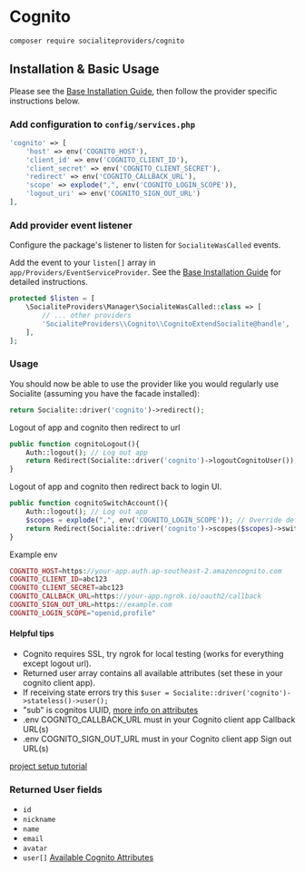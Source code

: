 # Cognito

```bash
composer require socialiteproviders/cognito
```

## Installation & Basic Usage

Please see the [Base Installation Guide](https://socialiteproviders.com/usage/), then follow the provider specific instructions below.

### Add configuration to `config/services.php`

```php
'cognito' => [
    'host' => env('COGNITO_HOST'),
    'client_id' => env('COGNITO_CLIENT_ID'),
    'client_secret' => env('COGNITO_CLIENT_SECRET'),
    'redirect' => env('COGNITO_CALLBACK_URL'),
    'scope' => explode(",", env('COGNITO_LOGIN_SCOPE')),
    'logout_uri' => env('COGNITO_SIGN_OUT_URL')
],
```

### Add provider event listener

Configure the package's listener to listen for `SocialiteWasCalled` events.

Add the event to your `listen[]` array in `app/Providers/EventServiceProvider`. See the [Base Installation Guide](https://socialiteproviders.com/usage/) for detailed instructions.

```php
protected $listen = [
    \SocialiteProviders\Manager\SocialiteWasCalled::class => [
        // ... other providers
        'SocialiteProviders\\Cognito\\CognitoExtendSocialite@handle',
    ],
];
```

### Usage

You should now be able to use the provider like you would regularly use Socialite (assuming you have the facade installed):

```php
return Socialite::driver('cognito')->redirect();
```


Logout of app and cognito then redirect to url
```php
public function cognitoLogout(){
    Auth::logout(); // Log out app
    return Redirect(Socialite::driver('cognito')->logoutCognitoUser()); // Call cognito logout url
}
```

Logout of app and cognito then redirect back to login UI.
```php
public function cognitoSwitchAccount(){
    Auth::logout(); // Log out app
    $scopes = explode(",", env('COGNITO_LOGIN_SCOPE')); // Override default scopes if needed
    return Redirect(Socialite::driver('cognito')->scopes($scopes)->switchCognitoUser()); // Call cognito logout url
}
```

Example env
```php
COGNITO_HOST=https://your-app.auth.ap-southeast-2.amazoncognito.com
COGNITO_CLIENT_ID=abc123
COGNITO_CLIENT_SECRET=abc123
COGNITO_CALLBACK_URL=https://your-app.ngrok.io/oauth2/callback
COGNITO_SIGN_OUT_URL=https://example.com
COGNITO_LOGIN_SCOPE="openid,profile"
```

#### Helpful tips
- Cognito requires SSL, try ngrok for local testing (works for everything except logout url).
- Returned user array contains all available attributes (set these in your cognito client app).
- If receiving state errors try this `$user = Socialite::driver('cognito')->stateless()->user();`
- "sub" is cognitos UUID, [more info on attributes](https://openid.net/specs/openid-connect-core-1_0.html#StandardClaims)
- .env COGNITO_CALLBACK_URL must in your Cognito client app Callback URL(s)
- .env COGNITO_SIGN_OUT_URL must in your Cognito client app Sign out URL(s)

[project setup tutorial](https://blog.jamessiebert.com/laravel-socialite-aws-cognito-tutorial/)

### Returned User fields

- ``id``
- ``nickname``
- ``name``
- ``email``
- ``avatar``
- ``user[]`` [Available Cognito Attributes](https://openid.net/specs/openid-connect-core-1_0.html#StandardClaims)

